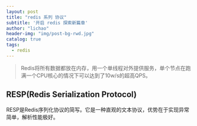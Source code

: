 ```yaml
---
layout: post
title: "redis 系列 协议"
subtitle: '开启 redis 探索新篇章'
author: "lichao"
header-img: "img/post-bg-rwd.jpg"
catalog: true
tags:
  - redis 
---
```


> Redis将所有数据都放在内存，用一个单线程对外提供服务，单个节点在跑满一个CPU核心的情况下可以达到了10w/s的超高QPS。


## RESP(Redis Serialization Protocol)
RESP是Redis序列化协议的简写。它是一种直观的文本协议，优势在于实现异常简单，解析性能极好。